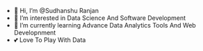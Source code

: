 - 👋 Hi, I’m @Sudhanshu Ranjan
- 👀 I’m interested in Data Science And Software Development
- 🌱 I’m currently learning Advance Data Analytics Tools And Web Developnment
- 💕 Love To Play With Data 



<!---
SudhanshuProject/SudhanshuProject is a ✨ special ✨ repository because its `README.md` (this file) appears on your GitHub profile.
You can click the Preview link to take a look at your changes.
--->
